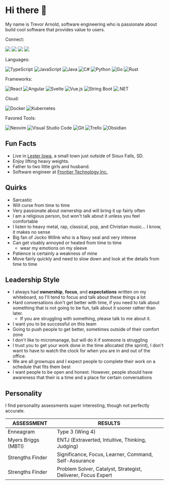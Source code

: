 # Hi there 👋

My name is Trevor Arnold, software engineering who is passionate about build cool software that provides value to users. 

Connect:

<a href="https://www.linkedin.com/in/trevorarnold/" target="_blank"><img src="https://img.shields.io/badge/linkedin-%230077B5.svg?style=for-the-badge&logo=linkedin&logoColor=white" /></a>
<a href="https://twitter.com/TrevorArnold9" target="_blank"><img src="https://img.shields.io/badge/Twitter-1DA1F2?style=for-the-badge&logo=twitter&logoColor=white" /></a>
<a href="https://www.instagram.com/tretrearnold" target="_blank"><img src="https://img.shields.io/badge/Instagram-%23E4405F.svg?style=for-the-badge&logo=Instagram&logoColor=white" /></a>
<a href="https://trevorarnold.substack.com/" target="_blank"><img src="https://img.shields.io/badge/Substack-%23006f5c.svg?style=for-the-badge&logo=substack&logoColor=FF6719" /></a>

Languages:

![TypeScript](https://img.shields.io/badge/typescript-%23007ACC.svg?style=for-the-badge&logo=typescript&logoColor=white)
![JavaScript](https://img.shields.io/badge/JavaScript-F7DF1E?style=for-the-badge&logo=javascript&logoColor=black)
![Java](https://img.shields.io/badge/java-%23ED8B00.svg?style=for-the-badge&logo=openjdk&logoColor=white)
![C#](https://img.shields.io/badge/c%23-%23239120.svg?style=for-the-badge&logo=c-sharp&logoColor=white)
![Python](https://img.shields.io/badge/python-3670A0?style=for-the-badge&logo=python&logoColor=ffdd54)
![Go](https://img.shields.io/badge/Go-00ADD8?style=for-the-badge&logo=go&logoColor=white)
![Rust](https://img.shields.io/badge/Rust-000000?style=for-the-badge&logo=rust&logoColor=white)

Frameworks:

![React](https://img.shields.io/badge/react-%2320232a.svg?style=for-the-badge&logo=react&logoColor=%2361DAFB)
![Angular](https://img.shields.io/badge/Angular-DD0031?style=for-the-badge&logo=angular&logoColor=white)
![Svelte](https://img.shields.io/badge/svelte-%23f1413d.svg?style=for-the-badge&logo=svelte&logoColor=white)
![Vue.js](https://img.shields.io/badge/vuejs-%2335495e.svg?style=for-the-badge&logo=vuedotjs&logoColor=%234FC08D)
![String Boot](https://img.shields.io/badge/Spring-6DB33F?style=for-the-badge&logo=spring&logoColor=white)
![.NET](https://img.shields.io/badge/.NET-5C2D91?style=for-the-badge&logo=.net&logoColor=white)

Cloud:

![Docker](https://img.shields.io/badge/docker-%230db7ed.svg?style=for-the-badge&logo=docker&logoColor=white)
![Kubernetes](https://img.shields.io/badge/kubernetes-%23326ce5.svg?style=for-the-badge&logo=kubernetes&logoColor=white)


Favored Tools:

![Neovim](https://img.shields.io/badge/NeoVim-%2357A143.svg?&style=for-the-badge&logo=neovim&logoColor=white)
![Visual Studio Code](https://img.shields.io/badge/Visual%20Studio%20Code-0078d7.svg?style=for-the-badge&logo=visual-studio-code&logoColor=white)
![Git](https://img.shields.io/badge/git-%23F05033.svg?style=for-the-badge&logo=git&logoColor=white)
![Trello](https://img.shields.io/badge/Trello-%23026AA7.svg?style=for-the-badge&logo=Trello&logoColor=white)
![Obsidian](https://img.shields.io/badge/Obsidian-%23483699.svg?style=for-the-badge&logo=obsidian&logoColor=white)

## Fun Facts
- Live in <a href="https://www.lesteriowa.com" target="_blank">Lester Iowa</a>, a small town just outside of Sioux Falls, SD. <a href="https://twitter.com/TrevorArnold9" target="_blank"></a>
- Enjoy lifting heavy weights.
- Father to two little girls and husband.
- Software engineer at <a href="https://www.fti-net.com/" target="_blank">Frontier Technology Inc.</a>

## Quirks
- Sarcastic
- Will curse from time to time
- Very passionate about ownership and will bring it up fairly often
- I am a religious person, but won't talk about it unless you feel comfortable
- I listen to heavy metal, rap, classical, pop, and Christian music... I know, it makes no sense
- Big fan of Jocko Willnk who is a Navy seal and very intense
- Can get visably annoyed or heated from time to time
    - wear my emotions on my sleeve
- Patience is certainly a weakness of mine
- Move fairly quickly and need to slow down and look at the details from time to time

## Leadership Style
- I always had __ownership__, __focus__, and __expectations__ written on my whiteboard, so I'll tend to focus and talk about these things a lot
- Hard conversations don't get better with time, if you need to talk about something that is not going to be fun, talk about it sooner rather than later.
    - If you are struggling with something, please talk to me about it.
- I want you to be successful on this team
- Going to push people to get better, sometimes outside of their comfort zone
- I don't like to micromanage, but will do it if someone is struggling
- I trust you to get your work done in the time allocated (the sprint), I don't want to have to watch the clock for when you are in and out of the office. 
- We are all grownups and I expect people to complete their work on a schedule that fits them best
- I want people to be open and honest. However, people should have awareness that their is a time and a place for certain conversations

## Personality

I find personality assessments super interesting, though not perfectly accurate. 

| ASSESSMENT              | RESULTS                                                       |
| ----------------------- | ------------------------------------------------------------- |
| Enneagram               | Type 3 (Wing 4)                                               |
| Myers Briggs (MBTI)     | ENTJ (Extraverted, Intuitive, Thinking, Judging)              |
| Strengths Finder        | Significance, Focus, Learner, Command, Self-Assurance         |
| Strengths Finder        | Problem Solver, Catalyst, Strategist, Deliverer, Focus Expert |

<!--
**tlarnold10/tlarnold10** is a ✨ _special_ ✨ repository because its `README.md` (this file) appears on your GitHub profile.

Here are some ideas to get you started:

- 🔭 I’m currently working on ...
- 🌱 I’m currently learning ...
- 👯 I’m looking to collaborate on ...
- 🤔 I’m looking for help with ...
- 💬 Ask me about ...
- 📫 How to reach me: ...
- 😄 Pronouns: ...
- ⚡ Fun fact: ...
-->
